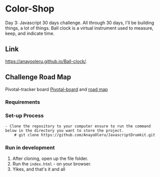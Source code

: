 # Color-Shop
Day 3: Javascript 30 days challenge. All through 30 days, I'll be building things, a lot of things. Ball clock is a virtual instrument used to measure, keep, and indicate time.

## Link
https://anayooleru.github.io/Ball-clock/.

## Challenge Road Map

Pivotal-tracker board [Pivotal-board](https://www.pivotaltracker.com/n/projects/2373400) and [road map](article)

### Requirements


### Set-up Process

```
- Clone the repository to your computer ensure to run the command below in the directory you want to store the project.
    # git clone https://github.com/AnayoOleru/JavascriptDrumkit.git
```


### Run in development

1. After cloning, open up the file folder.
2. Run the `index.html` - on your browser.
3. Yikes, and that's it and all
